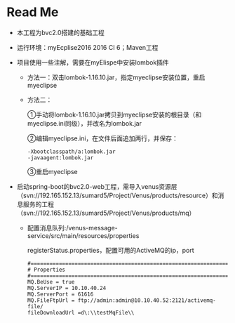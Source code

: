 # Read Me

- 本工程为bvc2.0搭建的基础工程

- 运行环境：myEcplise2016 2016 CI 6；Maven工程

- 项目使用一些注解，需要在myElispe中安装lombok插件

  - 方法一：双击lombok-1.16.10.jar，指定myeclipse安装位置，重启myeclipse

  - 方法二：

    ①手动将lombok-1.16.10.jar拷贝到myeclipse安装的根目录（和myeclipse.ini同级），并改名为lombok.jar

    ②编辑myeclipse.ini，在文件后面追加两行，并保存：

    ```
    -Xbootclasspath/a:lombok.jar
    -javaagent:lombok.jar
    ```

    ③重启myeclipse

- 启动spring-boot的bvc2.0-web工程，需导入venus资源层（svn://192.165.152.13/sumard5/Project/Venus/products/resource）和消息服务的工程（svn://192.165.152.13/sumard5/Project/Venus/products/mq）

  - 配置消息队列:/venus-message-service/src/main/resources/properties

    registerStatus.properties，配置可用的ActiveMQ的ip，port

    ```
    #============================================================================
    # Properties
    #============================================================================
    MQ.BeUse = true
    MQ.ServerIP = 10.10.40.24
    MQ.ServerPort = 61616
    MQ.FileFtpUrl = ftp://admin:admin@10.10.40.52:2121/activemq-file/
    fileDownloadUrl =d\:\\testMqFile\\
    ```

    

  

  